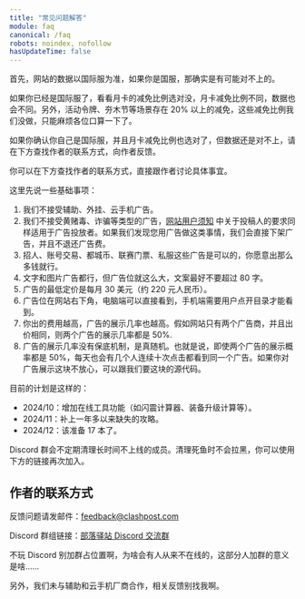 ```yaml
---
title: "常见问题解答"
module: faq
canonical: /faq
robots: noindex, nofollow
hasUpdateTime: false
---
```


<Panel title="网站的数据为什么跟游戏内对不上？">
    <p>首先，网站的数据以国际服为准，如果你是国服，那确实是有可能对不上的。</p>
    <p>如果你已经是国际服了，看看月卡的减免比例选对没，月卡减免比例不同，数据也会不同。另外，活动令牌、夯木节等场景存在 20% 以上的减免，这些减免比例我们没做，只能麻烦各位口算一下了。</p>
    <p>如果你确认你自己是国际服，并且月卡减免比例也选对了，但数据还是对不上，请在下方查找作者的联系方式，向作者反馈。</p>
</Panel>
<Panel title="广告怎么投放？有什么要求吗？">
    <p>你可以在下方查找作者的联系方式，直接跟作者讨论具体事宜。</p>
    <p>这里先说一些基础事项：</p>
    <ol>
        <li>我们不接受辅助、外挂、云手机广告。</li>
        <li>我们不接受黄赌毒、诈骗等类型的广告，<a href="/p/260">网站用户须知</a> 中关于投稿人的要求同样适用于广告投放者。如果我们发现您用广告做这类事情，我们会直接下架广告，并且不退还广告费。</li>
        <li>招人、账号交易、都城币、联赛门票、私服这些广告是可以的，你愿意出那么多钱就行。</li>
        <li>文字和图片广告都行，但广告位就这么大，文案最好不要超过 80 字。</li>
        <li>广告的最低定价是每月 30 美元（约 220 元人民币）。</li>
        <li>广告位在网站右下角，电脑端可以直接看到，手机端需要用户点开目录才能看到。</li>
        <li>你出的费用越高，广告的展示几率也越高。假如网站只有两个广告商，并且出价相同，则两个广告的展示几率都是 50%.</li>
        <li>广告的展示几率没有保底机制，是真随机。也就是说，即使两个广告的展示概率都是
        50%，每天也会有几个人连续十次点击都看到同一个广告。如果你对广告展示这块不放心，可以跟我们要这块的源代码。</li>
    </ol>
</Panel>
<Panel title="网站什么时候能做完？">
    <p>目前的计划是这样的：</p>
    <ul>
        <li>2024/10：增加在线工具功能（如闪震计算器、装备升级计算等）。</li>
        <li>2024/11：补上一年多以来缺失的攻略。</li>
        <li>2024/12：该准备 17 本了。</li>
    </ul>
</Panel>
<Panel title="Discord 群为什么把我踢了？">
    Discord 群会不定期清理长时间不上线的成员。清理死鱼时不会拉黑，你可以使用下方的链接再次加入。
</Panel>

## 作者的联系方式

反馈问题请发邮件：[feedback@clashpost.com](mailto:feedback@clashpost.com)

Discord 群组链接：[部落驿站 Discord 交流群](https://discord.gg/ZVbKtHg3Dk)

不玩 Discord 别加群占位置啊，为啥会有人从来不在线的，这部分人加群的意义是啥……

另外，我们未与辅助和云手机厂商合作，相关反馈别找我啊。